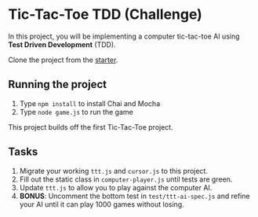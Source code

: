 # Tic-Tac-Toe TDD (Challenge)

In this project, you will be implementing a computer tic-tac-toe AI using  **Test Driven Development**  (TDD).

Clone the project from the  [starter](https://github.com/appacademy-starters/ttt-tdd-project).

## Running the project

1.  Type  `npm install`  to install Chai and Mocha
2.  Type  `node game.js`  to run the game

This project builds off the first Tic-Tac-Toe project.

## Tasks

1.  Migrate your working  `ttt.js`  and  `cursor.js`  to this project.
2.  Fill out the static class in  `computer-player.js`  until tests are green.
3.  Update  `ttt.js`  to allow you to play against the computer AI.
4.  **BONUS**: Uncomment the bottom test in  `test/ttt-ai-spec.js`  and refine your AI until it can play 1000 games without losing.
